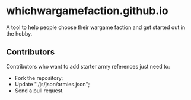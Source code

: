 # whichwargamefaction.github.io
A tool to help people choose their wargame faction and get started out in the hobby.

## Contributors
Contributors who want to add starter army references just need to:
* Fork the repository;
* Update "./js/json/armies.json";
* Send a pull request.